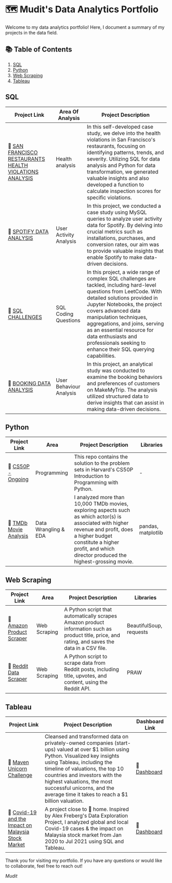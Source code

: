 # 🗺 Mudit's Data Analytics Portfolio

Welcome to my data analytics portfolio! Here, I document a summary of my projects in the data field.

## 📚 Table of Contents
1. [SQL](#SQL)
2. [Python](#Python)
3. [Web Scraping](#Web-Scraping)
4. [Tableau](#Tableau)


## SQL
| Project Link          | Area Of Analysis| Project Description |
|-----------------------|--------------|---------------------------|
|🔗 [SAN FRANCISCO RESTAURANTS HEALTH VIOLATIONS ANALYSIS](https://github.com/mudit-mishra8/SAN-FRANCISCO-RESTAURANTS-HEALTH-VIOLATIONS-ANALYSIS/blob/main/README.md) | Health analysis | In this self-developed case study, we delve into the health violations in San Francisco's restaurants, focusing on identifying patterns, trends, and severity. Utilizing SQL for data analysis and Python for data transformation, we generated valuable insights and also developed a function to calculate inspection scores for specific violations.|
|🔗 [SPOTIFY DATA ANALYSIS](https://github.com/mudit-mishra8/Spotift-SQL-Case-Study/blob/main/README.md) | User Activity Analysis | In this project, we conducted a case study using MySQL queries to analyze user activity data for Spotify. By delving into crucial metrics such as installations, purchases, and conversion rates, our aim was to provide valuable insights that enable Spotify to make data-driven decisions.|
|🔗 [SQL CHALLENGES](https://github.com/mudit-mishra8/SQL-CODING-CHALLENGE/blob/main/README.md) | SQL Coding Questions | In this project, a wide range of complex SQL challenges are tackled, including hard-level questions from LeetCode. With detailed solutions provided in Jupyter Notebooks, the project covers advanced data manipulation techniques, aggregations, and joins, serving as an essential resource for data enthusiasts and professionals seeking to enhance their SQL querying capabilities.|
|🔗 [BOOKING DATA ANALYSIS](https://github.com/mudit-mishra8/MakeMyTrip-SQL-Case-Study/blob/main/README.md) | User Behaviour Analysis | In this project, an analytical study was conducted to examine the booking behaviors and preferences of customers on MakeMyTrip. The analysis utilized structured data to derive insights that can assist in making data-driven decisions.|


## Python
| Project Link | Area | Project Description | Libraries |
|--------------|------|---------------------|-----------|
|🔗 [CS50P - Ongoing](#) | Programming | This repo contains the solution to the problem sets in Harvard's CS50P Introduction to Programming with Python.|-|
|🔗 [TMDb Movie Analysis](#) | Data Wrangling & EDA | I analyzed more than 10,000 TMDb movies, exploring aspects such as which actor(s) is associated with higher revenue and profit, does a higher budget constitute a higher profit, and which director produced the highest-grossing movie.| pandas, matplotlib |

## Web Scraping
| Project Link | Area | Project Description | Libraries |
|--------------|------|---------------------|-----------|
|🔗 [Amazon Product Scraper](#) | Web Scraping | A Python script that automatically scrapes Amazon product information such as product title, price, and rating, and saves the data in a CSV file.| BeautifulSoup, requests |
|🔗 [Reddit Data Scraper](#) | Web Scraping | A Python script to scrape data from Reddit posts, including title, upvotes, and content, using the Reddit API. | PRAW |

## Tableau
| Project Link | Project Description | Dashboard Link |
|--------------|---------------------|----------------|
|🔗 [Maven Unicorn Challenge](#) | Cleansed and transformed data on privately-owned companies (start-ups) valued at over $1 billion using Python. Visualized key insights using Tableau, including the timeline of valuations, the top 10 countries and investors with the highest valuations, the most successful unicorns, and the average time it takes to reach a $1 billion valuation.| 🔗 [Dashboard](#) |
|🔗 [Covid-19 and the Impact on Malaysia Stock Market](#) | A project close to 🏡 home. Inspired by Alex Freberg's Data Exploration Project, I analyzed global and local Covid-19 cases & the impact on Malaysia stock market from Jan 2020 to Jul 2021 using SQL and Tableau. | 🔗 [Dashboard](#) |



Thank you for visiting my portfolio. If you have any questions or would like to collaborate, feel free to reach out!

_Mudit_
